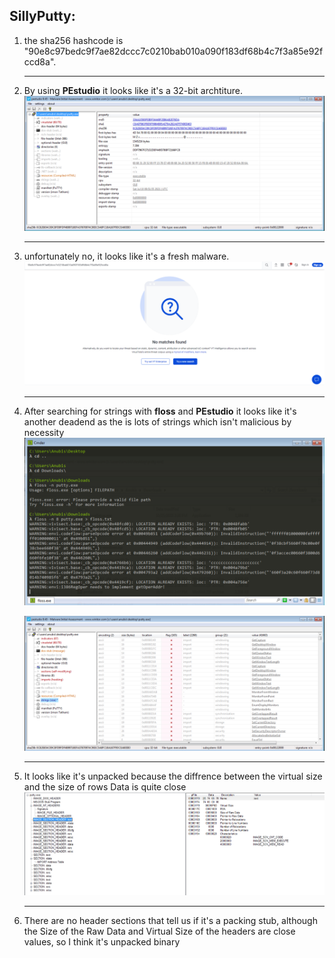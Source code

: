 ## SillyPutty:
1. the sha256 hashcode is "90e8c97bedc9f7ae82dccc7c0210bab010a090f183df68b4c7f3a85e92fccd8a".
    ___
2. By using **PEstudio** it looks like it's a 32-bit archtiture. 
![Alt text](Q2.png)
    ___
   
3. unfortunately no, it looks like it's a fresh malware.
![Alt text](Q3.png)
    ___
4. After searching for strings with **floss** and **PEstudio** it looks like it's another deadend as the is lots of strings which isn't malicious by necessity![Alt text](Q4-b.png) 
            
    ![Alt text](Q4-a.png)
    ___
5. It looks like it's unpacked because the diffrence between the virtual size and the size of rows Data is quite close ![Alt text](Q5.png)
    ___
6. There are no header sections that tell us if it's a packing stub, although the Size of the Raw Data and Virtual Size of the headers are close values, so I think it's unpacked binary